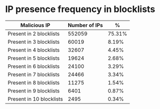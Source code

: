 # IP presence frequency in blocklists
| Malicious IP | Number of IPs | % |
|----|----|----|
| Present in 2 blocklists | 552059 | 75.31% |
| Present in 3 blocklists | 60019 | 8.19% |
| Present in 4 blocklists | 32607 | 4.45% |
| Present in 5 blocklists | 19624 | 2.68% |
| Present in 6 blocklists | 24100 | 3.29% |
| Present in 7 blocklists | 24466 | 3.34% |
| Present in 8 blocklists | 11275 | 1.54% |
| Present in 9 blocklists | 6401 | 0.87% |
| Present in 10 blocklists | 2495 | 0.34% |
